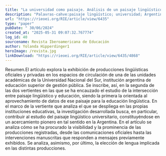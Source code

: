 ```yaml
---
title: "La universidad como paisaje. Análisis de un paisaje lingüístico universitario argentino"
description: "Palavras-cahve:paisaje lingüístico; universidad; Argentina."
url: "https://rieoei.org/RIE/article/view/6435"
type: "paper"
pubDate: " 30/06/2024"
created_at: "2025-05-31 09:07:32.767774"
log_id: 40
sourcename: Revista Iberoamericana de Educación
author: Yolanda Hipperdinger1
heroImage: /revista.jpg
linkDownload: "https://rieoei.org/RIE/article/view/6435/4868"
---
```


Resumen.El artículo explora la exhibición de producciones lingüísticas oficiales y privadas en los espacios de circulación de una de las unidades académicas de la Universidad Nacional del Sur, institución argentina de educación superior de gestión pública. Se inscribe, así, en la segunda de las dos vertientes en las que se ha encauzado el estudio de la intersección entre paisaje lingüístico y educación, siendo la primera la orientada al aprovechamiento de datos de ese paisaje para la educación lingüística. En el marco de la vertiente que analiza el que se despliega en las propias instituciones educativas, la investigación desarrollada busca, en particular, contribuir al estudio del paisaje lingüístico universitario, constituyéndose en un acercamiento pionero en tal sentido en la Argentina. En el artículo se analiza cómo se ha procurado la visibilidad y la prominencia de las producciones registradas, desde las comunicaciones oficiales hasta las intervenciones manuscritas que responden a mensajes previamente exhibidos. Se analiza, asimismo, por último, la elección de lengua implicada en las distintas producciones.

